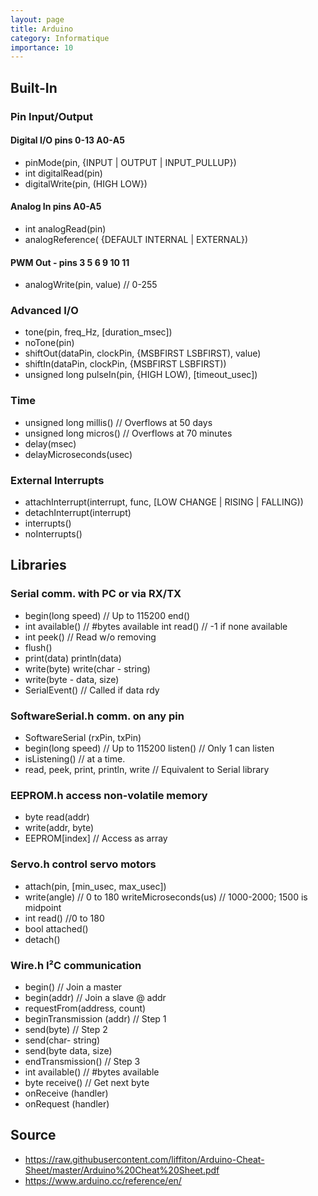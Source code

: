 ```yaml
---
layout: page
title: Arduino
category: Informatique
importance: 10
---
```


## Built-In

### Pin Input/Output
#### Digital I/O pins 0-13 Α0-A5
- pinMode(pin,
{INPUT | OUTPUT | INPUT_PULLUP})
- int digitalRead(pin)
- digitalWrite(pin, (HIGH LOW})

#### Analog In pins A0-A5
- int analogRead(pin)
- analogReference( {DEFAULT INTERNAL | EXTERNAL})

#### PWM Out - pins 3 5 6 9 10 11
- analogWrite(pin, value) // 0-255

### Advanced I/O
- tone(pin, freq_Hz, [duration_msec])
- noTone(pin)
- shiftOut(dataPin, clockPin, {MSBFIRST LSBFIRST), value)
- shiftIn(dataPin, clockPin, {MSBFIRST LSBFIRST))
- unsigned long pulseIn(pin, {HIGH LOW), [timeout_usec])

### Time
- unsigned long millis() // Overflows at 50 days
- unsigned long micros() // Overflows at 70 minutes
- delay(msec)
- delayMicroseconds(usec)

### External Interrupts
- attachInterrupt(interrupt, func, [LOW CHANGE | RISING | FALLING))
- detachInterrupt(interrupt)
- interrupts()
- noInterrupts()

## Libraries

### Serial comm. with PC or via RX/TX
- begin(long speed) // Up to 115200 end()
- int available() // #bytes available int read() // -1 if none available
- int peek() // Read w/o removing
- flush()
- print(data) println(data)
- write(byte) write(char - string)
- write(byte - data, size)
- SerialEvent() // Called if data rdy

### SoftwareSerial.h comm. on any pin
- SoftwareSerial (rxPin, txPin)
- begin(long speed) // Up to 115200 listen() // Only 1 can listen
- isListening() // at a time.
- read, peek, print, println, write
// Equivalent to Serial library

### EEPROM.h access non-volatile memory
- byte read(addr)
- write(addr, byte)
- EEPROM[index] // Access as array

### Servo.h control servo motors
- attach(pin, [min_usec, max_usec])
- write(angle) // 0 to 180 writeMicroseconds(us)
// 1000-2000; 1500 is midpoint
- int read() //0 to 180
- bool attached()
- detach()

### Wire.h I²C communication
- begin() // Join a master
- begin(addr) // Join a slave @ addr
- requestFrom(address, count)
- beginTransmission (addr) // Step 1
- send(byte) // Step 2
- send(char- string)
- send(byte data, size)
- endTransmission() // Step 3
- int available() // #bytes available
- byte receive() // Get next byte
- onReceive (handler)
- onRequest (handler)

## Source
- <https://raw.githubusercontent.com/liffiton/Arduino-Cheat-Sheet/master/Arduino%20Cheat%20Sheet.pdf>
- <https://www.arduino.cc/reference/en/>
